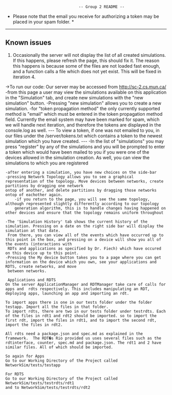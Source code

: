 									-- Group 2 README --
									
* Please note that the email you receive for authorizing a token may be placed in your spam folder. *									

---------------------------------
Known issues
-------------------------------
1. Occasionally the server will not display the list of all created simulations. If this happens, please refresh the page, this should fix it.
  The reason this happens is because some of the files are not loaded fast enough, and a function calls a file which does not yet exist. This will be fixed
  in iteration 4.

->To run our code:
	Our server may be accessed from http://sc-2.cs.mun.ca/
	-from this page a user may view the simulations available on this application in the "Simulation" tab, and create new simulations with the "new simulation" button. 
	-Pressing "new simulation" allows you to create a new simulation. 
	-for "token propagation method" the only currently supported method is "email" which must be entered in the token propagation method field. Currently 
	 the email system may have been marked for spam, which we will handle next iteration, and therefore the tokens are displayed in the console.log as well.
	 ---
	 To view a token, if one was not emailed to you, in our files under the /server/tokens.txt which contains a token to the newest simulation which you have created.
	 ---
	-In the list of "simulations" you may  press "register" by any of the simulations and you will be prompted to enter a token which would have been
	 mailed to you if you were one of the devices allowed in the simulation creation. As well, you can view the simulations to which you are 
	 registered
	
    -after entering a simulation, you have new choices on the side-bar
    -pressing Network Topology allows you to see a graphical representation of the topology. Move devices between networks, create partitions by dragging one network
    ontop of another, and delete partitions by dragging those networks ontop of eachother again.
    	-if you return to the page, you will see the same topology, although represented slightly differently according to our topology
    	generation algorithm, this is to handle changes having happened on other devices and ensure that the topology remains uniform throughout
    
	-The 'Simulation History' tab shows the current history of the simulation. Pressing on a date on the right side bar will display the simulation at that date. 
	 From there, you can view all of the events which have occurred up to this point in the box, and pressing on a device will show you all of the events (interactions with
	 RDTs and applications as specified by Dr. Fiech) which have occured on this device up to this point.
	-Pressing the My device button takes you to a page where you can get information on the device which you own, see your applications and RDTS, create networks, and move 
	 between networks.
	 
	 Applications and RDTS 
	On the server ApplicationManager and RDTManager take care of calls for apps and  rdts respectively. This includes manipulating an RDT, deploying apps, launching an app and importing an rdt.

	To import apps there is one in our tests folder under the folder testapp. Import all the files in that folder. 
	To import rdts, there are two in our tests folder under testrdts. Each of the files in rdt1 and rdt2 should be imported. so to import the first rdt, import the files in rdt1, and to import the second rdt, import the files in rdt2. 

	All rdts need a package.json and spec.md as explained in the framework.  The RDT�s Rio provided us uses several files such as the rdtinterface, counter, spec.md and package.json. The rdt1 and 2 have similar files. All of which should be imported. 

	So again for Apps
	Go to our Working Directory of the Project called NetworkSim/tests/testapp

	For RDTS 
	Go to our Working Directory of the Project called NetworkSim/tests/testrdts/rdt1
	and to NetworkSim/tests/testrdts/rdt2
	